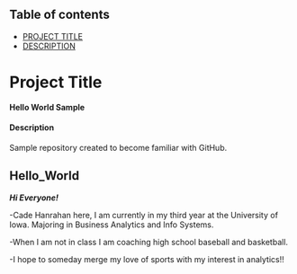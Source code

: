 ## Table of contents

- [PROJECT TITLE](#Project-Title)
- [DESCRIPTION](#Description)

# Project Title

**Hello World Sample**

#### Description
Sample repository created to become familiar with GitHub.

## Hello_World

***Hi Everyone!***

-Cade Hanrahan here, I am currently in my third year at the University of Iowa. Majoring in Business Analytics and Info Systems.

-When I am not in class I am coaching high school baseball and basketball. 

-I hope to someday merge my love of sports with my interest in analytics!!

